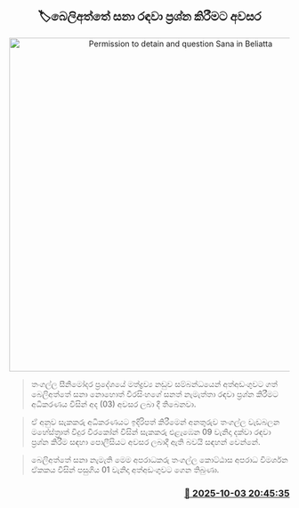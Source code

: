 <p align='center'><b><h2 align='center' title='Permission to detain and question Sana in Beliatta'>🏷බෙලිඅත්තේ සනා රඳවා ප්‍රශ්න කිරීමට අවසර
</h2></b></p>
<p align='center'><img src='https://helakuru.sgp1.cdn.digitaloceanspaces.com/esana/images/lib/court-2.jpg' width='600' alt='Permission to detain and question Sana in Beliatta'></p>

> තංගල්ල සීනිමෝදර ප්‍රදේශයේ මත්ද්‍රව්‍ය නඩුව සම්බන්ධයෙන් අත්අඩංගුවට ගත් බෙලිඅත්තේ සනා නොහොත් වීරසිංහගේ සනත් නැමැත්තා රඳවා ප්‍රශ්න කිරීමට අධිකරණය විසින් අද (03) අවසර ලබා දී තිබෙනවා.

> ඒ අනුව සැකකරු අධිකරණයට ඉදිරිපත් කිරීමෙන් අනතුරුව තංගල්ල වැඩබලන මහේස්ත්‍රාත් විදුර වීරකෝන් විසින් සැකකරු එළැඹෙන 09 වැනිදා දක්වා රඳවා ප්‍රශ්න කිරීම සඳහා පොලීසියට අවසර ලබාදී ඇති බවයි සඳහන් වෙන්නේ.

> බෙලිඅත්තේ සනා නැමැති මෙම අපරාධකරු තංගල්ල කොට්ඨාස අපරාධ විමර්ශන ඒකකය විසින් පසුගිය 01 වැනිදා අත්අඩංගුවට ගෙන තිබුණා.



<h3 align='right'><a href='https://www.helakuru.lk/esana/p/114225/'>📅 2025-10-03 20:45:35</a></h3>
